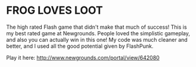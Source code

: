# FROG LOVES LOOT
The high rated Flash game that didn't make that much of success! This is my best rated game at Newgrounds. People loved the simplistic gameplay, and also you can actually win in this one! My code was much cleaner and better, and I used all the good potential given by FlashPunk.

Play it here: http://www.newgrounds.com/portal/view/642080
